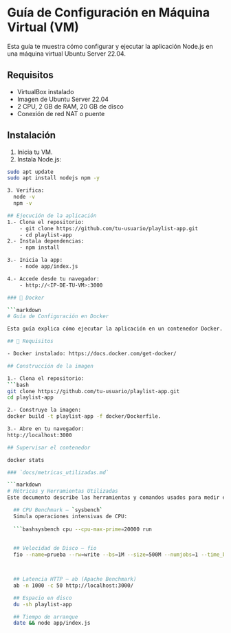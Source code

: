 # Guía de Configuración en Máquina Virtual (VM)

Esta guía te muestra cómo configurar y ejecutar la aplicación Node.js en una máquina virtual Ubuntu Server 22.04.

## Requisitos

- VirtualBox instalado
- Imagen de Ubuntu Server 22.04
- 2 CPU, 2 GB de RAM, 20 GB de disco
- Conexión de red NAT o puente

## Instalación

1. Inicia tu VM.
2. Instala Node.js:
```bash
sudo apt update
sudo apt install nodejs npm -y

3. Verifica:
  node -v
  npm -v

## Ejecución de la aplicación
1.- Clona el repositorio:
    - git clone https://github.com/tu-usuario/playlist-app.git
    - cd playlist-app
2.- Instala dependencias:
    - npm install

3.- Inicia la app:
    - node app/index.js

4.- Accede desde tu navegador:
    - http://<IP-DE-TU-VM>:3000

### 📄 Docker

```markdown
# Guía de Configuración en Docker

Esta guía explica cómo ejecutar la aplicación en un contenedor Docker.

## 🔧 Requisitos

- Docker instalado: https://docs.docker.com/get-docker/

## Construcción de la imagen

1.- Clona el repositorio:
```bash
git clone https://github.com/tu-usuario/playlist-app.git
cd playlist-app

2.- Construye la imagen:
docker build -t playlist-app -f docker/Dockerfile.

3.- Abre en tu navegador:
http://localhost:3000

## Supervisar el contenedor

docker stats

### `docs/metricas_utilizadas.md`

```markdown
# Métricas y Herramientas Utilizadas
Este documento describe las herramientas y comandos usados para medir el rendimiento.

  ## CPU Benchmark — `sysbench`
  Simula operaciones intensivas de CPU:
  
  ```bashsysbench cpu --cpu-max-prime=20000 run
  
  
  ## Velocidad de Disco — fio
  fio --name=prueba --rw=write --bs=1M --size=500M --numjobs=1 --time_based --runtime=60 --group_reporting



  ## Latencia HTTP — ab (Apache Benchmark)
  ab -n 1000 -c 50 http://localhost:3000/

  ## Espacio en disco
  du -sh playlist-app

  ## Tiempo de arranque
  date && node app/index.js
















